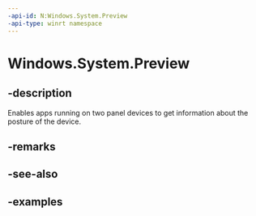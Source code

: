 ```yaml
---
-api-id: N:Windows.System.Preview
-api-type: winrt namespace
---
```


<!-- Namespace syntax.
namespace Windows.System.Preview 
-->

# Windows.System.Preview

## -description
Enables apps running on two panel devices to get information about the posture of the device.

## -remarks

## -see-also

## -examples

